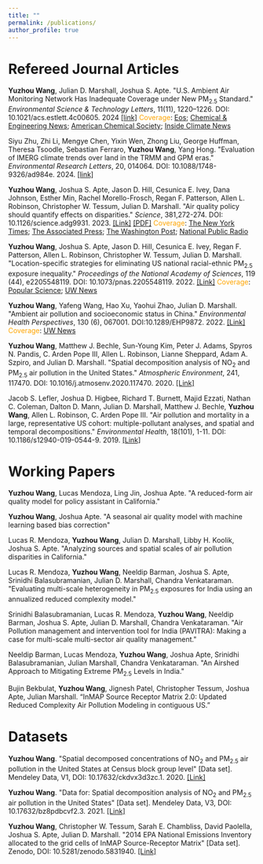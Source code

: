 ```yaml
---
title: ""
permalink: /publications/
author_profile: true
---
```

Refereed Journal Articles
======
**Yuzhou Wang**, Julian D. Marshall, Joshua S. Apte. "U.S. Ambient Air Monitoring Network Has Inadequate Coverage under New PM<sub>2.5</sub> Standard." <em>Environmental Science & Technology Letters</em>, 11(11), 1220–1226. DOI: 10.1021/acs.estlett.4c00605. 2024 [[link]](https://pubs.acs.org/doi/10.1021/acs.estlett.4c00605) <span style="color:orange">Coverage</span>: [Eos](https://eos.org/articles/epa-air-monitoring-network-misses-2-8-million-americans-in-pollution-hot-spots); [Chemical & Engineering News](https://cen.acs.org/environment/atmospheric-chemistry/US-air-pollution-monitoring-network/102/i33?sc=230901_cenrssfeed_eng_Environmentrss_cen); [American Chemical Society](https://www.acs.org/pressroom/presspacs/2024/october/us-air-pollution-monitoring-network-has-gaps-in-coverage-say-researchers.html); [Inside Climate News](https://insideclimatenews.org/news/18012025/federal-air-pollution-blind-spots/)

Siyu Zhu, Zhi Li, Mengye Chen, Yixin Wen, Zhong Liu, George Huffman, Theresa Tsoodle, Sebastian Ferraro, **Yuzhou Wang**, Yang Hong. "Evaluation of IMERG climate trends over land in the TRMM and GPM eras." <em>Environmental Research Letters</em>, 20, 014064. DOI: 10.1088/1748-9326/ad984e. 2024. [[link]](https://iopscience.iop.org/article/10.1088/1748-9326/ad984e)

**Yuzhou Wang**, Joshua S. Apte, Jason D. Hill, Cesunica E. Ivey, Dana Johnson, Esther Min, Rachel Morello-Frosch, Regan F. Patterson, Allen L. Robinson, Christopher W. Tessum, Julian D. Marshall. "Air quality policy should quantify effects on disparities." <em>Science</em>, 381,272-274. DOI: 10.1126/science.adg9931. 2023. [[Link]](https://www.science.org/doi/10.1126/science.adg9931) [[PDF]](https://github.com/yuzhou-wang/yuzhou-wang.github.io/blob/master/files/Wang%20et%20al%20Science%202023.pdf) <span style="color:orange">Coverage</span>: [The New York Times](https://www.nytimes.com/2023/07/20/climate/justice40-pollution-environmental-justice.html); [The Associated Press](https://apnews.com/article/environment-climate-pollution-biden-justice40-air-633392b2f4f50bbaaff8880746783966); [The Washington Post](https://www.washingtonpost.com/climate-environment/2023/07/20/without-focus-race-biden-effort-air-pollution-disparities-will-fail-report-says/); [National Public Radio](https://www.npr.org/2017/05/03/526655831/a-forgotten-history-of-how-the-u-s-government-segregated-america)

**Yuzhou Wang**, Joshua S. Apte, Jason D. Hill, Cesunica E. Ivey, Regan F. Patterson, Allen L. Robinson, Christopher W. Tessum, Julian D. Marshall. "Location-specific strategies for eliminating US national racial-ethnic PM<sub>2.5</sub> exposure inequality." <em>Proceedings of the National Academy of Sciences</em>, 119 (44), e2205548119. DOI: 10.1073/pnas.2205548119. 2022. [[Link]](https://www.pnas.org/doi/10.1073/pnas.2205548119) <span style="color:orange">Coverage</span>: [Popular Science](https://www.popsci.com/environment/pollution-racial-disparities-policy/); [UW News](https://www.washington.edu/news/2022/10/24/new-approach-could-eliminate-air-pollution-disparities/)


**Yuzhou Wang**, Yafeng Wang, Hao Xu, Yaohui Zhao, Julian D. Marshall. "Ambient air pollution and socioeconomic status in China." <em>Environmental Health Perspectives</em>, 130 (6), 067001. DOI:10.1289/EHP9872. 2022. [[Link]](https://ehp.niehs.nih.gov/doi/full/10.1289/EHP9872) <span style="color:orange">Coverage</span>: [UW News](https://www.ce.washington.edu/news/article/2022-06-08/higher-socioeconomic-status-linked-increased-air-pollution-exposure-china)

**Yuzhou Wang**, Matthew J. Bechle, Sun-Young Kim, Peter J. Adams, Spyros N. Pandis, C. Arden Pope III, Allen L. Robinson, Lianne Sheppard, Adam A. Szpiro, and Julian D. Marshall. "Spatial decomposition analysis of NO<sub>2</sub> and PM<sub>2.5</sub> air pollution in the United States." <em>Atmospheric Environment</em>, 241, 117470. DOI: 10.1016/j.atmosenv.2020.117470. 2020. [[Link]](https://www.sciencedirect.com/science/article/abs/pii/S1352231020302077)

Jacob S. Lefler, Joshua D. Higbee, Richard T. Burnett, Majid Ezzati, Nathan C. Coleman, Dalton D. Mann, Julian D. Marshall, Matthew J. Bechle, **Yuzhou Wang**, Allen L. Robinson, C. Arden Pope III. "Air pollution and mortality in a large, representative US cohort: multiple-pollutant analyses, and spatial and temporal decompositions." <em>Environmental Health</em>, 18(101), 1-11. DOI: 10.1186/s12940-019-0544-9. 2019. [[Link]](https://link.springer.com/article/10.1186/s12940-019-0544-9)


Working Papers
======
**Yuzhou Wang**, Lucas Mendoza, Ling Jin, Joshua Apte. "A reduced-form air quality model for policy assistant in California."

**Yuzhou Wang**, Joshua Apte. "A seasonal air quality model with machine learning based bias correction"

Lucas R. Mendoza, **Yuzhou Wang**, Julian D. Marshall, Libby H. Koolik, Joshua S. Apte. "Analyzing sources and spatial scales of air pollution disparities in California."

Lucas R. Mendoza, **Yuzhou Wang**, Neeldip Barman, Joshua S. Apte, Srinidhi Balasubramanian, Julian D. Marshall, Chandra Venkataraman. "Evaluating multi-scale heterogeneity in PM<sub>2.5</sub> exposures for India using an annualized reduced complexity model."

Srinidhi Balasubramanian, Lucas R. Mendoza, **Yuzhou Wang**, Neeldip Barman, Joshua S. Apte, Julian D. Marshall, Chandra Venkataraman. "Air Pollution management and intervention tool for India (PAVITRA): Making a case for multi-scale multi-sector air quality management."

Neeldip Barman, Lucas Mendoza, **Yuzhou Wang**, Joshua Apte, Srinidhi Balasubramanian, Julian Marshall, Chandra Venkataraman. "An Airshed Approach to Mitigating Extreme PM<sub>2.5</sub> Levels in India."

Bujin Bekbulat, **Yuzhou Wang**, Jignesh Patel, Christopher Tessum, Joshua Apte, Julian Marshall. “InMAP Source Receptor Matrix 2.0: Updated Reduced Complexity Air Pollution Modeling in contiguous US.” 

Datasets
======
**Yuzhou Wang**. "Spatial decomposed concentrations of NO<sub>2</sub> and PM<sub>2.5</sub> air pollution in the United States at Census block group level" [Data set]. Mendeley Data, V1, DOI: 10.17632/ckdvx3d3zc.1. 2020. [[Link]](https://data.mendeley.com/datasets/ckdvx3d3zc/1)

**Yuzhou Wang**. "Data for: Spatial decomposition analysis of NO<sub>2</sub> and PM<sub>2.5</sub> air pollution in the United States" [Data set]. Mendeley Data, V3, DOI: 10.17632/bz8pdbcvf2.3. 2021. [[Link]](https://data.mendeley.com/datasets/bz8pdbcvf2/2)

**Yuzhou Wang**, Christopher W. Tessum, Sarah E. Chambliss, David Paolella, Joshua S. Apte, Julian D. Marshall. "2014 EPA National Emissions Inventory allocated to the grid cells of InMAP Source-Receptor Matrix" [Data set]. Zenodo, DOI: 10.5281/zenodo.5831940. [[Link]](https://zenodo.org/record/5831940#.Yx921ZPMIbk)
